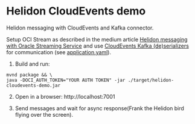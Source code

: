 # Helidon CloudEvents demo
Helidon messaging with CloudEvents and Kafka connector.

Setup OCI Stream as described in the medium article [Helidon messaging with Oracle Streaming Service](https://medium.com/helidon/helidon-messaging-with-oracle-streaming-service-68e0ef423853) and use [CloudEvents Kafka (de)serializers](https://cloudevents.github.io/sdk-java/kafka) for communication (see [application.yaml](src/main/resources/application.yaml)).

1. Build and run:

```shell
mvnd package && \
java -DOCI_AUTH_TOKEN="YOUR AUTH TOKEN" -jar ./target/helidon-cloudevents-demo.jar
```

2. Open in a browser:
http://localhost:7001
   
3. Send messages and wait for async response(Frank the Helidon bird flying over the screen).

